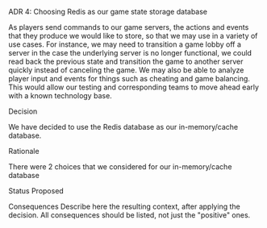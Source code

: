 ADR 4: Choosing Redis as our  game state storage database

As players send commands to our game servers, the actions and events that they produce we would like to store, so that we may use in a variety of use cases.  For instance, we may need to transition a game lobby off a server in the case the underlying server is no longer functional, we could read back the previous state and transition the game to another server quickly instead of canceling the game.  We may also be able to analyze player input and events for things such as cheating and game balancing.  This would allow our testing and corresponding teams to move ahead early with a known technology base.

Decision

We have decided to use the Redis database as our in-memory/cache database.

Rationale

There were 2 choices that we considered for our in-memory/cache database

Status
Proposed

Consequences
Describe here the resulting context, after applying the decision. All consequences should be listed, not just the "positive" ones.